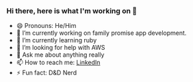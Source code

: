 ### Hi there, here is what I'm working on 👋
- 😄 Pronouns: He/Him
- 🔭 I’m currently working on family promise app development.
- 🌱 I’m currently learning ruby
- 🤔 I’m looking for help with AWS
- 💬 Ask me about anything really
- 📫 How to reach me: [LinkedIn](https://www.linkedin.com/in/jeremiah-evangelista-6ba928157/)
- ⚡ Fun fact: D&D Nerd

